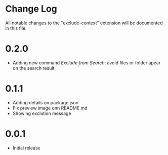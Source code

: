 # Change Log
All notable changes to the "exclude-context" extension will be documented in this file.

# 0.2.0

- Adding new command *Exclude from Search*: avoid files or folder apear on the search result

# 0.1.1

- Adding details on package.json 
- Fix preview image onn README.md
- Showing exclution message

# 0.0.1
- Initial release

